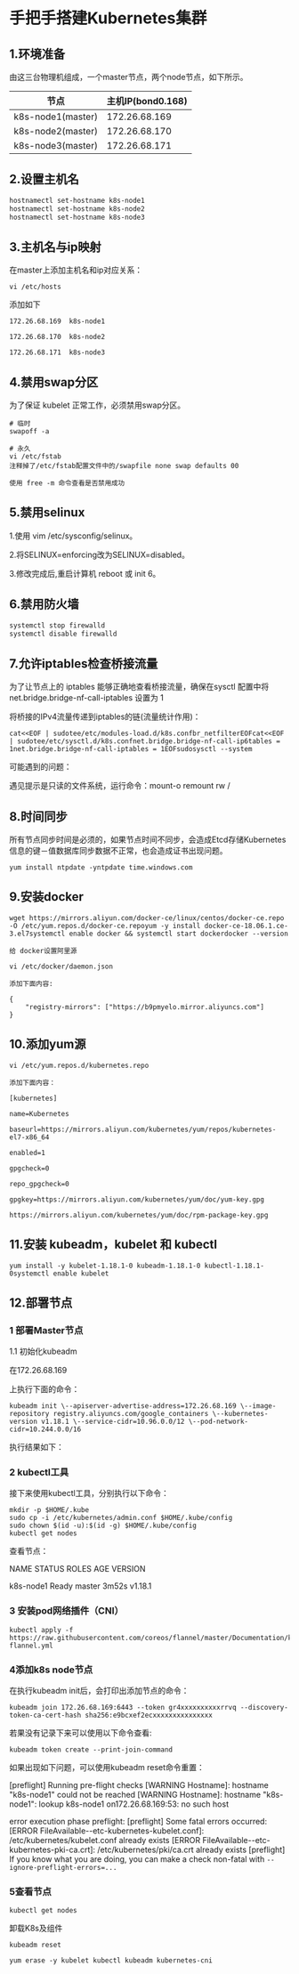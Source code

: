 # 手把手搭建Kubernetes集群



## 1.环境准备

由这三台物理机组成，一个master节点，两个node节点，如下所示。

| 节点              | 主机IP(bond0.168) |
| ----------------- | ----------------- |
| k8s-node1(master) | 172.26.68.169     |
| k8s-node2(master) | 172.26.68.170     |
| k8s-node3(master) | 172.26.68.171     |

## 2.设置主机名

```sh
hostnamectl set-hostname k8s-node1
hostnamectl set-hostname k8s-node2
hostnamectl set-hostname k8s-node3
```



## 3.主机名与ip映射

在master上添加主机名和ip对应关系：

```
vi /etc/hosts
```



添加如下

```
172.26.68.169  k8s-node1

172.26.68.170  k8s-node2

172.26.68.171  k8s-node3
```



## 4.禁用swap分区

为了保证 kubelet 正常工作，必须禁用swap分区。

```
# 临时
swapoff -a

# 永久
vi /etc/fstab
注释掉了/etc/fstab配置文件中的/swapfile none swap defaults 00

使用 free -m 命令查看是否禁用成功
```



## 5.禁用selinux

1.使用 vim /etc/sysconfig/selinux。  

2.将SELINUX=enforcing改为SELINUX=disabled。  

3.修改完成后,重启计算机 reboot 或 init 6。

## 6.禁用防火墙

```sh
systemctl stop firewalld
systemctl disable firewalld
```



## 7.允许iptables检查桥接流量

为了让节点上的 iptables 能够正确地查看桥接流量，确保在sysctl 配置中将 net.bridge.bridge-nf-call-iptables 设置为 1

将桥接的IPv4流量传递到iptables的链(流量统计作用)：

```
cat<<EOF | sudotee/etc/modules-load.d/k8s.confbr_netfilterEOFcat<<EOF | sudotee/etc/sysctl.d/k8s.confnet.bridge.bridge-nf-call-ip6tables = 1net.bridge.bridge-nf-call-iptables = 1EOFsudosysctl --system
```

可能遇到的问题：

遇见提示是只读的文件系统，运行命令：mount-o remount rw /

## 8.时间同步

所有节点同步时间是必须的，如果节点时间不同步，会造成Etcd存储Kubernetes信息的键－值数据库同步数据不正常，也会造成证书出现问题。

```
yum install ntpdate -yntpdate time.windows.com
```



## 9.安装docker

```
wget https://mirrors.aliyun.com/docker-ce/linux/centos/docker-ce.repo -O /etc/yum.repos.d/docker-ce.repoyum -y install docker-ce-18.06.1.ce-3.el7systemctl enable docker && systemctl start dockerdocker --version

给 docker设置阿里源

vi /etc/docker/daemon.json

添加下面内容:

{
	"registry-mirrors": ["https://b9pmyelo.mirror.aliyuncs.com"]
}
```



## 10.添加yum源

```
vi /etc/yum.repos.d/kubernetes.repo

添加下面内容：

[kubernetes]

name=Kubernetes

baseurl=https://mirrors.aliyun.com/kubernetes/yum/repos/kubernetes-el7-x86_64

enabled=1

gpgcheck=0

repo_gpgcheck=0

gpgkey=https://mirrors.aliyun.com/kubernetes/yum/doc/yum-key.gpg

https://mirrors.aliyun.com/kubernetes/yum/doc/rpm-package-key.gpg
```



## 11.安装 kubeadm，kubelet 和 kubectl

```
yum install -y kubelet-1.18.1-0 kubeadm-1.18.1-0 kubectl-1.18.1-0systemctl enable kubelet
```

##  12.部署节点

### 1 部署Master节点

1.1 初始化kubeadm

在172.26.68.169

上执行下面的命令：

```
kubeadm init \--apiserver-advertise-address=172.26.68.169 \--image-repository registry.aliyuncs.com/google_containers \--kubernetes-version v1.18.1 \--service-cidr=10.96.0.0/12 \--pod-network-cidr=10.244.0.0/16
```

执行结果如下：



### 2 kubectl工具

接下来使用kubectl工具，分别执行以下命令：

```
mkdir -p $HOME/.kube
sudo cp -i /etc/kubernetes/admin.conf $HOME/.kube/config
sudo chown $(id -u):$(id -g) $HOME/.kube/config
kubectl get nodes
```

查看节点：

NAME       STATUS        ROLES        AGE        VERSION

k8s-node1  Ready           master        3m52s     v1.18.1

### 3 安装pod网络插件（CNI）

```
kubectl apply -f https://raw.githubusercontent.com/coreos/flannel/master/Documentation/kube-flannel.yml
```

### 4添加k8s node节点

在执行kubeadm init后，会打印出添加节点的命令：

```
kubeadm join 172.26.68.169:6443 --token gr4xxxxxxxxxxrrvq --discovery-token-ca-cert-hash sha256:e9bcxef2ecxxxxxxxxxxxxxxx
```

若果没有记录下来可以使用以下命令查看:

```
kubeadm token create --print-join-command
```

如果出现如下问题，可以使用kubeadm reset命令重置：

[preflight] Running pre-flight checks        [WARNING Hostname]: hostname "k8s-node1" could not be reached        [WARNING Hostname]: hostname "k8s-node1": lookup k8s-node1 on172.26.68.169:53: no such host

error execution phase preflight: [preflight] Some fatal errors occurred:        [ERROR FileAvailable--etc-kubernetes-kubelet.conf]: /etc/kubernetes/kubelet.conf already exists        [ERROR FileAvailable--etc-kubernetes-pki-ca.crt]: /etc/kubernetes/pki/ca.crt already exists [preflight] If you know what you are doing, you can make a check non-fatal with `--ignore-preflight-errors=...`

### 5查看节点

```
kubectl get nodes
```

卸载K8s及组件

```
kubeadm reset

yum erase -y kubelet kubectl kubeadm kubernetes-cni
```

